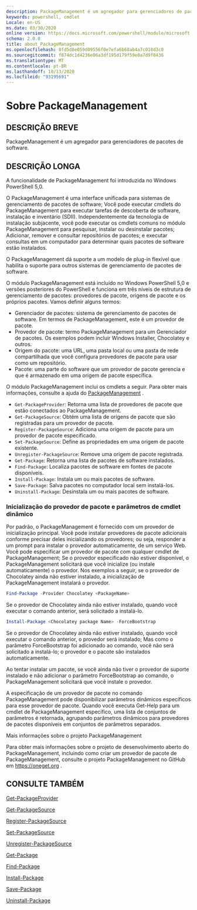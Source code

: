 ```yaml
---
description: PackageManagement é um agregador para gerenciadores de pacotes de software.
keywords: powershell, cmdlet
Locale: en-US
ms.date: 03/30/2020
online version: https://docs.microsoft.com/powershell/module/microsoft.powershell.core/about/about_packagemanagement?view=powershell-6&WT.mc_id=ps-gethelp
schema: 2.0.0
title: about_PackageManagement
ms.openlocfilehash: 8fd5d8e059d09556f0e7efa6b68ab4a7c018d3c0
ms.sourcegitcommit: f874dc1d4236e06a3df195d179f59e0a7d9f8436
ms.translationtype: MT
ms.contentlocale: pt-BR
ms.lasthandoff: 10/13/2020
ms.locfileid: "93195691"
---
```

# <a name="about-packagemanagement"></a>Sobre PackageManagement

## <a name="short-description"></a>DESCRIÇÃO BREVE
PackageManagement é um agregador para gerenciadores de pacotes de software.

## <a name="long-description"></a>DESCRIÇÃO LONGA

A funcionalidade de PackageManagement foi introduzida no Windows PowerShell 5,0.

O PackageManagement é uma interface unificada para sistemas de gerenciamento de pacotes de software; Você pode executar cmdlets do PackageManagement para executar tarefas de descoberta de software, instalação e inventário (SDII). Independentemente da tecnologia de instalação subjacente, você pode executar os cmdlets comuns no módulo PackageManagement para pesquisar, instalar ou desinstalar pacotes; Adicionar, remover e consultar repositórios de pacotes; e executar consultas em um computador para determinar quais pacotes de software estão instalados.

O PackageManagement dá suporte a um modelo de plug-in flexível que habilita o suporte para outros sistemas de gerenciamento de pacotes de software.

O módulo PackageManagement está incluído no Windows PowerShell 5,0 e versões posteriores do PowerShell e funciona em três níveis de estrutura de gerenciamento de pacotes: provedores de pacote, origens de pacote e os próprios pacotes. Vamos definir alguns termos:

- Gerenciador de pacotes: sistema de gerenciamento de pacotes de software. Em termos de PackageManagement, este é um provedor de pacote.
- Provedor de pacote: termo PackageManagement para um Gerenciador de pacotes. Os exemplos podem incluir Windows Installer, Chocolatey e outros.
- Origem do pacote: uma URL, uma pasta local ou uma pasta de rede compartilhada que você configura provedores de pacote para usar como um repositório.
- Pacote: uma parte do software que um provedor de pacote gerencia e que é armazenado em uma origem de pacote específica.

O módulo PackageManagement inclui os cmdlets a seguir. Para obter mais informações, consulte a ajuda do [PackageManagement](/powershell/module/packagemanagement) .

- `Get-PackageProvider`: Retorna uma lista de provedores de pacote que estão conectados ao PackageManagement.
- `Get-PackageSource`: Obtém uma lista de origens de pacote que são registradas para um provedor de pacote.
- `Register-PackageSource`: Adiciona uma origem de pacote para um provedor de pacote especificado.
- `Set-PackageSource`: Define as propriedades em uma origem de pacote existente.
- `Unregister-PackageSource`: Remove uma origem de pacote registrada.
- `Get-Package`: Retorna uma lista de pacotes de software instalados.
- `Find-Package`: Localiza pacotes de software em fontes de pacote disponíveis.
- `Install-Package`: Instala um ou mais pacotes de software.
- `Save-Package`: Salva pacotes no computador local sem instalá-los.
- `Uninstall-Package`: Desinstala um ou mais pacotes de software.

### <a name="package-provider-bootstrapping-and-dynamic-cmdlet-parameters"></a>Inicialização do provedor de pacote e parâmetros de cmdlet dinâmico

Por padrão, o PackageManagement é fornecido com um provedor de inicialização principal. Você pode instalar provedores de pacote adicionais conforme precisar deles inicializando os provedores; ou seja, responder a um prompt para instalar o provedor automaticamente, de um serviço Web. Você pode especificar um provedor de pacote com qualquer cmdlet de PackageManagement; Se o provedor especificado não estiver disponível, o PackageManagement solicitará que você inicialize (ou instale automaticamente) o provedor. Nos exemplos a seguir, se o provedor de Chocolatey ainda não estiver instalado, a inicialização de PackageManagement instalará o provedor.

```powershell
Find-Package -Provider Chocolatey <PackageName>
```

Se o provedor de Chocolatey ainda não estiver instalado, quando você executar o comando anterior, será solicitado a instalá-lo.

```powershell
Install-Package <Chocolatey package Name> -ForceBootstrap
```

Se o provedor de Chocolatey ainda não estiver instalado, quando você executar o comando anterior, o provedor será instalado; Mas como o parâmetro ForceBootstrap foi adicionado ao comando, você não será solicitado a instalá-lo; o provedor e o pacote são instalados automaticamente.

Ao tentar instalar um pacote, se você ainda não tiver o provedor de suporte instalado e não adicionar o parâmetro ForceBootstrap ao comando, o PackageManagement solicitará que você instale o provedor.

A especificação de um provedor de pacote no comando PackageManagement pode disponibilizar parâmetros dinâmicos específicos para esse provedor de pacote. Quando você executa Get-Help para um cmdlet de PackageManagement específico, uma lista de conjuntos de parâmetros é retornada, agrupando parâmetros dinâmicos para provedores de pacotes disponíveis em conjuntos de parâmetros separados.

Mais informações sobre o projeto PackageManagement

Para obter mais informações sobre o projeto de desenvolvimento aberto do PackageManagement, incluindo como criar um provedor de pacote de PackageManagement, consulte o projeto PackageManagement no GitHub em https://oneget.org .

## <a name="see-also"></a>CONSULTE TAMBÉM

[Get-PackageProvider](xref:PackageManagement.Get-PackageProvider)

[Get-PackageSource](xref:PackageManagement.Get-PackageSource)

[Register-PackageSource](xref:PackageManagement.Register-PackageSource)

[Set-PackageSource](xref:PackageManagement.Set-PackageSource)

[Unregister-PackageSource](xref:PackageManagement.Unregister-PackageSource)

[Get-Package](xref:PackageManagement.Get-Package)

[Find-Package](xref:PackageManagement.Find-Package)

[Install-Package](xref:PackageManagement.Install-Package)

[Save-Package](xref:PackageManagement.Save-Package)

[Uninstall-Package](xref:PackageManagement.Uninstall-Package)
